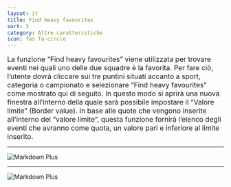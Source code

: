 ```yaml
---
layout: it
title: Find heavy favourites
sort: 3
category: Altre caratteristiche
icon: fas fa-circle
---
```

<p class="message">
    
</p>

<font size="3">La funzione “Find heavy favourites” viene utilizzata per trovare eventi nei quali uno delle due squadre è la favorita. Per fare ciò, l’utente dovrà cliccare sui tre puntini situati accanto a sport, categoria o campionato e selezionare “Find heavy favourites” come mostrato qui di seguito. In questo modo si aprirà una nuova finestra all’interno della quale sarà possibile impostare il “Valore limite” (Border value). In base alle quote che vengono inserite all’interno del “valore limite”, questa funzione fornirà l’elenco degli eventi che avranno come quota, un valore pari e inferiore al limite inserito.</font>

---


![Markdown Plus]({{site.baseurl}}/public/images/altre-caratteristiche/find-heavy-favourites.png)

---

![Markdown Plus]({{site.baseurl}}/public/images/altre-caratteristiche/matches-with-heavy-favourites.png)